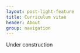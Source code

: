 ```yaml
---
layout: post-light-feature
title: Curriculum vitae
header: About
group: navigation
---
```


Under construction
